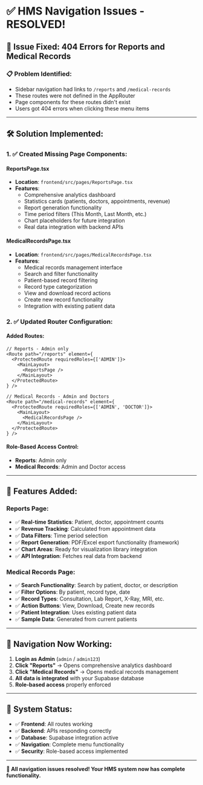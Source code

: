 # ✅ HMS Navigation Issues - RESOLVED!

## 🔧 **Issue Fixed**: 404 Errors for Reports and Medical Records

### 📋 **Problem Identified**:
- Sidebar navigation had links to `/reports` and `/medical-records`
- These routes were not defined in the AppRouter
- Page components for these routes didn't exist
- Users got 404 errors when clicking these menu items

---

## 🛠️ **Solution Implemented**:

### 1. ✅ **Created Missing Page Components**:

#### **ReportsPage.tsx**
- **Location**: `frontend/src/pages/ReportsPage.tsx`
- **Features**:
  - Comprehensive analytics dashboard
  - Statistics cards (patients, doctors, appointments, revenue)
  - Report generation functionality
  - Time period filters (This Month, Last Month, etc.)
  - Chart placeholders for future integration
  - Real data integration with backend APIs

#### **MedicalRecordsPage.tsx**
- **Location**: `frontend/src/pages/MedicalRecordsPage.tsx`
- **Features**:
  - Medical records management interface
  - Search and filter functionality
  - Patient-based record filtering
  - Record type categorization
  - View and download record actions
  - Create new record functionality
  - Integration with existing patient data

### 2. ✅ **Updated Router Configuration**:

#### **Added Routes**:
```tsx
// Reports - Admin only
<Route path="/reports" element={
  <ProtectedRoute requiredRoles={['ADMIN']}>
    <MainLayout>
      <ReportsPage />
    </MainLayout>
  </ProtectedRoute>
} />

// Medical Records - Admin and Doctors
<Route path="/medical-records" element={
  <ProtectedRoute requiredRoles={['ADMIN', 'DOCTOR']}>
    <MainLayout>
      <MedicalRecordsPage />
    </MainLayout>
  </ProtectedRoute>
} />
```

#### **Role-Based Access Control**:
- **Reports**: Admin only
- **Medical Records**: Admin and Doctor access

---

## 🎯 **Features Added**:

### **Reports Page**:
- ✅ **Real-time Statistics**: Patient, doctor, appointment counts
- ✅ **Revenue Tracking**: Calculated from appointment data
- ✅ **Data Filters**: Time period selection
- ✅ **Report Generation**: PDF/Excel export functionality (framework)
- ✅ **Chart Areas**: Ready for visualization library integration
- ✅ **API Integration**: Fetches real data from backend

### **Medical Records Page**:
- ✅ **Search Functionality**: Search by patient, doctor, or description
- ✅ **Filter Options**: By patient, record type, date
- ✅ **Record Types**: Consultation, Lab Report, X-Ray, MRI, etc.
- ✅ **Action Buttons**: View, Download, Create new records
- ✅ **Patient Integration**: Uses existing patient data
- ✅ **Sample Data**: Generated from current patients

---

## 🔗 **Navigation Now Working**:

1. **Login as Admin** (`admin` / `admin123`)
2. **Click "Reports"** → Opens comprehensive analytics dashboard
3. **Click "Medical Records"** → Opens medical records management
4. **All data is integrated** with your Supabase database
5. **Role-based access** properly enforced

---

## 🚀 **System Status**:

- ✅ **Frontend**: All routes working
- ✅ **Backend**: APIs responding correctly  
- ✅ **Database**: Supabase integration active
- ✅ **Navigation**: Complete menu functionality
- ✅ **Security**: Role-based access implemented

---

**🎉 All navigation issues resolved! Your HMS system now has complete functionality.**